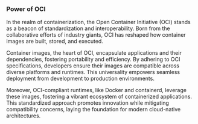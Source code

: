 ### Power of OCI 

In the realm of containerization, the Open Container Initiative (OCI) stands as a beacon of standardization and interoperability. Born from the collaborative efforts of industry giants, OCI has reshaped how container images are built, stored, and executed. 

Container images, the heart of OCI, encapsulate applications and their dependencies, fostering portability and efficiency. By adhering to OCI specifications, developers ensure their images are compatible across diverse platforms and runtimes. This universality empowers seamless deployment from development to production environments. 

Moreover, OCI-compliant runtimes, like Docker and containerd, leverage these images, fostering a vibrant ecosystem of containerized applications. This standardized approach promotes innovation while mitigating compatibility concerns, laying the foundation for modern cloud-native architectures. 